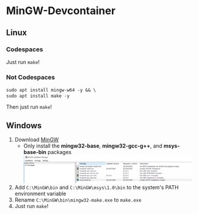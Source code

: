 # MinGW-Devcontainer
## Linux
### Codespaces
Just run `make`!
### Not Codespaces
```
sudo apt install mingw-w64 -y && \
sudo apt install make -y
```
Then just run `make`!
## Windows
1. Download [MinGW](https://osdn.net/projects/mingw/downloads/68260/mingw-get-setup.exe/)
   - Only install the **mingw32-base**, **mingw32-gcc-g++**, and **msys-base-bin** packages
![](https://github.com/Msfv3n0m/MinGW-Devcontainer/blob/main/install_packages.PNG)
3. Add `C:\MinGW\bin` and `C:\MinGW\msys\1.0\bin` to the system's PATH environment variable
4. Rename `C:\MinGW\bin\mingw32-make.exe` to `make.exe`
5. Just run `make`!
